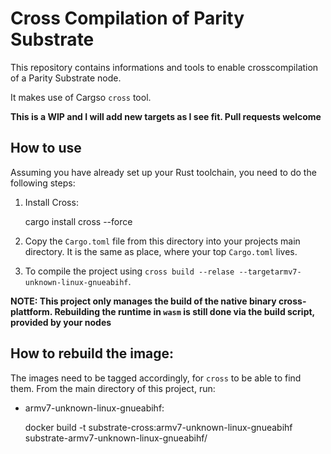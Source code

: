 # Cross Compilation of Parity Substrate

This repository contains informations and tools to enable crosscompilation of a Parity Substrate node.

It makes use of Cargso `cross` tool.

**This is a WIP and I will add new targets as I see fit. Pull requests welcome**

## How to use

Assuming you have already set up your Rust toolchain, you need to
do the following steps:

1. Install Cross:

    cargo install cross --force

2. Copy the `Cargo.toml` file from this directory into your projects main directory. It is the same as place, where your 
top `Cargo.toml` lives.

3. To compile the project using `cross build --relase --targetarmv7-unknown-linux-gnueabihf`.

**NOTE: This project only manages the build of the native 
binary cross-plattform. Rebuilding the runtime in `wasm` is
still done via the build script, provided by your nodes**

## How to rebuild the image:

The images need to be tagged accordingly, for `cross` to be able
to find them.
From the main directory of this project, run:

- armv7-unknown-linux-gnueabihf:

    docker build -t substrate-cross:armv7-unknown-linux-gnueabihf substrate-armv7-unknown-linux-gnueabihf/